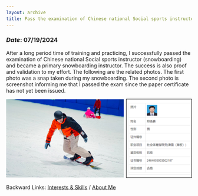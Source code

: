 ```yaml
---
layout: archive
title: Pass the examination of Chinese national Social sports instructor (snowboarding)
---
```


### *Date*: 07/19/2024

After a long period time of training and practicing, I successfully passed the examination of Chinese national Social sports instructor (snowboarding) and became a primary snowboarding instructor. The success is also proof and validation to my effort. The following are the related photos. The first photo was a snap taken during my snowboarding. The second photo is screenshot informing me that I passed the exam since the paper certificate has not yet been issued.

<img src="/news/imgs/snowboarding_whole.png">

Backward Links: [Interests & Skills](../_pages/interests&skills.md) / [About Me](../_pages/about.md)
